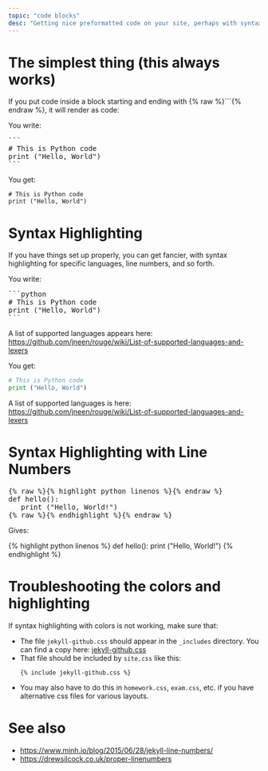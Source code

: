 ```yaml
---
topic: "code blocks"
desc: "Getting nice preformatted code on your site, perhaps with syntax highlighting and line numbers"
---
```


# The simplest thing (this always works)

If you put code inside a block starting and ending with {% raw %}```{% endraw %}, it will render as code:


You write:


<pre>
```
# This is Python code
print ("Hello, World")
```
</pre>

You get:

```
# This is Python code
print ("Hello, World")
```

# Syntax Highlighting

If you have things set up properly, you can get fancier, with syntax highlighting for specific languages, line numbers, 
and so forth.

You write:

<pre>
```python
# This is Python code
print ("Hello, World")
```
</pre>

A list of supported languages appears here: <https://github.com/jneen/rouge/wiki/List-of-supported-languages-and-lexers>


You get:

```python
# This is Python code
print ("Hello, World")
```

A list of supported languages is here: <https://github.com/jneen/rouge/wiki/List-of-supported-languages-and-lexers>

# Syntax Highlighting with Line Numbers

<pre>
{% raw %}{% highlight python linenos %}{% endraw %}
def hello():
   print ("Hello, World!")
{% raw %}{% endhighlight %}{% endraw %}
</pre>

Gives:

{% highlight python linenos %}
def hello():
   print ("Hello, World!")
{% endhighlight %}

# Troubleshooting the colors and highlighting

If syntax highlighting with colors is not working, make sure that:

* The file `jekyll-github.css` should appear in the `_includes` directory.  You can find a copy here: [jekyll-github.css](https://github.com/ucsb-cs8-s18/ucsb-cs8-s18.github.io/blob/master/_includes/jekyll-github.css)
* That file should be included by `site.css` like this:
   ```
   {% include jekyll-github.css %}
   ```
 * You may also have to do this in `homework.css`, `exam.css`, etc. if you have alternative css files for various layouts.


# See also

* <https://www.minh.io/blog/2015/06/28/jekyll-line-numbers/>
* <https://drewsilcock.co.uk/proper-linenumbers>
